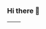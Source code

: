 ### Hi there 👋

<!--
**KiteJun92/KiteJun92** is a ✨ _special_ ✨ repository because its `README.md` (this file) appears on your GitHub profile.

Here are some ideas to get you started:

- 🔭 I’m currently working on ...
- 🌱 I’m currently learning ...
- 👯 I’m looking to collaborate on ...
- 🤔 I’m looking for help with ...
- 💬 Ask me about ...
- 📫 How to reach me: ...
- 😄 Pronouns: ...
- ⚡ Fun fact: ...
-->

<table>
  <thead>
    <tr>
      <th>
          <a href="https://github.com/anuraghazra/github-readme-stats%22%3E
            <img align="center" src="https://github-readme-stats.vercel.app/api?username=KiteJun92&show_icons=true&count_private=true&hide=contribs&hide_border=true&theme=graywhite" />
        </a>
      </th>
      <th>
        <a href="https://github.com/anuraghazra/github-readme-stats%22%3E
         <img align="center" src="https://github-readme-stats.vercel.app/api/top-langs/?username=KiteJun92&layout=compact&hide_border=true&theme=graywhite" />
        </a>
      </th>
    </tr>
  </thead>
</table>
